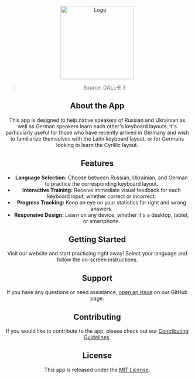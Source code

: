
<div align="center">
<a href="https://github.com/NicoFilips/TypeBridge/">
  <img src="https://user-images.githubusercontent.com/35654361/293506140-10e8bbce-118b-4096-9a98-35ea8af3a940.png" alt="Logo" width="200" height="200">
</a>
<blockquote>
  <p>Source: DALL-E 3</p>
</blockquote>


## About the App

This app is designed to help native speakers of Russian and Ukrainian as well as German speakers learn each other's keyboard layouts. It's particularly useful for those who have recently arrived in Germany and wish to familiarize themselves with the Latin keyboard layout, or for Germans looking to learn the Cyrillic layout.

## Features

- **Language Selection:** Choose between Russian, Ukrainian, and German to practice the corresponding keyboard layout.
- **Interactive Training:** Receive immediate visual feedback for each keyboard input, whether correct or incorrect.
- **Progress Tracking:** Keep an eye on your statistics for right and wrong answers.
- **Responsive Design:** Learn on any device, whether it's a desktop, tablet, or smartphone.

## Getting Started

Visit our website and start practicing right away! Select your language and follow the on-screen instructions.

## Support

If you have any questions or need assistance, [open an issue](link-to-issues) on our GitHub page.

## Contributing

If you would like to contribute to the app, please check out our [Contributing Guidelines](link-to-CONTRIBUTING.md).

## License

This app is released under the [MIT License](link-to-LICENSE).
